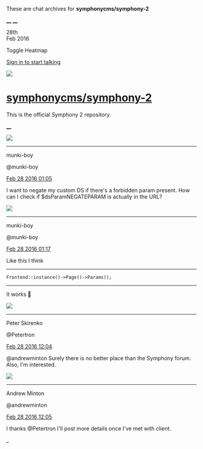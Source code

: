 These are chat archives for **symphonycms/symphony-2**

[__](/symphonycms/symphony-2/archives/2016/02/29)
[__](/symphonycms/symphony-2/archives/2016/02/27)

28th  
Feb 2016

Toggle Heatmap

[Sign in to start talking](/login?action=login&button=archive-login)

![](https://avatars-02.gitter.im/group/iv/3/57542c45c43b8c601977197e?s=48)

#  [symphonycms/symphony-2](/symphonycms/symphony-2)

This is the official Symphony 2 repository.

[ __ ](/orgs/symphonycms/rooms "More symphonycms rooms" )

![](https://avatars1.githubusercontent.com/u/4517581?v=3&s=30)

__ __

munki-boy

@munki-boy

[Feb 28 2016
01:05](https://gitter.im/symphonycms/symphony-2?at=56d247c04e6a6c1c18ed2d5c ""
)

I want to negate my custom DS if there's a forbidden param present. How can I
check if $dsParamNEGATEPARAM is actually in the URL?

![](https://avatars1.githubusercontent.com/u/4517581?v=3&s=30)

__ __

munki-boy

@munki-boy

[Feb 28 2016
01:17](https://gitter.im/symphonycms/symphony-2?at=56d24a8d4e6a6c1c18ed2db8 ""
)

Like this I think

__ __

    
    
    Frontend::instance()->Page()->Params();

__ __

It works :clap:

![](https://avatars1.githubusercontent.com/u/3197654?v=3&s=30)

__ __

Peter Skirenko

@Petertron

[Feb 28 2016
12:04](https://gitter.im/symphonycms/symphony-2?at=56d2e253b0c9329869546584 ""
)

@andrewminton Surely there is no better place than the Symphony forum. Also,
I'm interested.

![](https://avatars2.githubusercontent.com/u/707189?v=3&s=30)

__ __

Andrew Minton

@andrewminton

[Feb 28 2016
12:05](https://gitter.im/symphonycms/symphony-2?at=56d2e29d649ae49a694b00ad ""
)

I thanks @Petertron I'll post more details once I've met with client.

_

